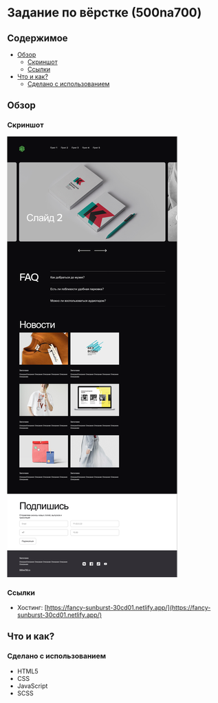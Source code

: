 # Задание по вёрстке (500na700)

## Содержимое

- [Обзор](#обзор)
  - [Скриншот](#скриншот)
  - [Ссылки](#ссылки)
- [Что и как?](#что-и-как?)
  - [Сделано с использованием](#сделано-с-использованием)

## Обзор

### Скриншот

![](./screenshot.png)

### Ссылки

- Хостинг: [https://fancy-sunburst-30cd01.netlify.app/](https://fancy-sunburst-30cd01.netlify.app/)

## Что и как?

### Сделано с использованием

- HTML5
- CSS
- JavaScript
- SCSS
